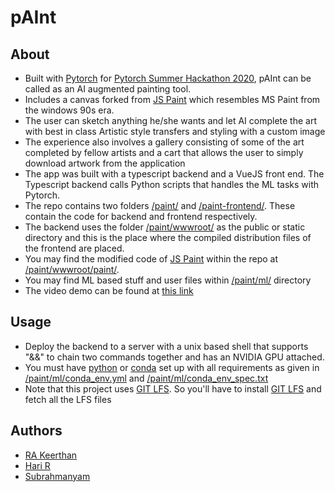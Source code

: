 # pAInt
## About
- Built with [Pytorch](https://pytorch.org/) for [Pytorch Summer Hackathon 2020]([https://pytorch2020.devpost.com/](https://pytorch2020.devpost.com/)), pAInt can be called as an AI augmented painting tool.
- Includes a canvas forked from [JS Paint](https://github.com/1j01/jspaint) which resembles MS Paint from the windows 90s era.
- The user can sketch anything he/she wants and let AI complete the art with best in class Artistic style transfers and styling with a custom image
- The experience also involves a gallery consisting of some of the art completed by fellow artists and a cart that allows the user to simply download artwork from the application
- The app was built with a typescript backend and a VueJS front end. The Typescript backend calls Python scripts that handles the ML tasks with Pytorch.
- The repo contains two folders [/paint/](paint/) and [/paint-frontend/](paint-frontend/). These contain the code for backend and frontend respectively.
- The backend uses the folder [/paint/wwwroot/](paint/wwwroot) as the public or static directory and this is the place where the compiled distribution files of the frontend are placed.
- You may find the modified code of [JS Paint](https://github.com/1j01/jspaint) within the repo at [/paint/wwwroot/paint/](paint/wwwroot/paint).
- You may find ML based stuff and user files within [/paint/ml/](paint/ml) directory
- The video demo can be found at [this link](https://youtu.be/A6L7rqu0yIA)

## Usage
* Deploy the backend to a server with a unix based shell that supports "&&" to chain two commands together and has an NVIDIA GPU attached.
* You must have [python](https://www.python.org/) or [conda](https://docs.conda.io/) set up with all requirements as given in [/paint/ml/conda_env.yml](paint/ml/conda_env.yml) and [/paint/ml/conda_env_spec.txt](paint/ml/conda_env_spec.txt)
* Note that this project uses [GIT LFS](https://git-lfs.github.com/). So you'll have to install [GIT LFS](https://git-lfs.github.com/) and fetch all the LFS files

## Authors
* [RA Keerthan](https://github.com/keerthan2)
* [Hari R](https://www.github.com/haricane8133)
* [Subrahmanyam](https://github.com/Subrahmanyam2305)
